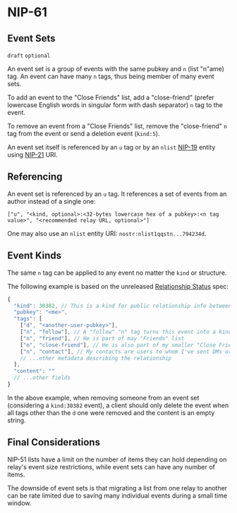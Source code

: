 NIP-61
======

Event Sets
----------

`draft` `optional`

An event set is a group of events with the same pubkey and `n` (list "n"ame) tag.
An event can have many `n` tags, thus being member of many event sets.

To add an event to the "Close Friends" list,
add a "close-friend" (prefer lowercase English words in singular form with dash separator) `n` tag to the event.

To remove an event from a "Close Friends" list,
remove the "close-friend" `n` tag from the event or send a deletion event (`kind:5`).

An event set itself is referenced by an `u` tag
or by an `nlist` [NIP-19](19.md) entity using [NIP-21](21.md) URI.

## Referencing

An event set is referenced by an `u` tag.
It references a set of events from an author instead of a single one:

`["u", "<kind, optional>:<32-bytes lowercase hex of a pubkey>:<n tag value>", "<recommended relay URL, optional>"]`

One may also use an `nlist` entity URI: `nostr:nlist1qqstn...794234d`.

## Event Kinds

The same `n` tag can be applied to any event no matter the `kind` or structure.

The following example is based on the unreleased
[Relationship Status](https://github.com/vitorpamplona/nips/blob/relationship-status/81.md) spec:

```js
{
  "kind": 30382, // This is a kind for public relationship info between the signer and another user
  "pubkey": "<me>",
  "tags": [
    ["d", "<another-user-pubkey>"],
    ["n", "follow"], // A "follow" "n" tag turns this event into a kind 3 equivalent entry
    ["n", "friend"], // He is part of may "Friends" list
    ["n", "close-friend"], // He is also part of my smaller "Close Friends" list
    ["n", "contact"], // My contacts are users to whom I've sent DMs or started an one-to-one audio/video call
    // ...other metadata describing the relationship
  ],
  "content": ""
  // ...other fields
}
```

In the above example, when removing someone from an event set (considering a `kind:30382` event),
a client should only delete the event when all tags other
than the `d` one were removed and the content is an empty string.

## Final Considerations

NIP-51 lists have a limit on the number of items they can hold depending on relay's event size restrictions,
while event sets can have any number of items.

The downside of event sets is that migrating a list from one relay to another can be rate limited
due to saving many individual events during a small time window.
